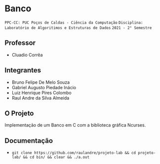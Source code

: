 # Banco

`PPC-CC: PUC Poços de Caldas - Ciência da Computação`
`Disciplina: Laboratório de Algoritimos e Estruturas de Dados`
`2021 - 2° Semestre`

## Professor

- Cluadio Corrêa

## Integrantes

- Bruno Felipe De Melo Souza 
- Gabriel Augusto Piedade Inácio 
- Luiz Henrique Pires Colombo 
- Raul Andre da Silva Almeida

## O Projeto

Implementação de um Banco em C com a biblioteca gráfica Ncurses.

## Documentação

- `git clone https://github.com/raulandre/projeto-lab && cd projeto-lab/ && cd bin/ && clear && ./a.out`
